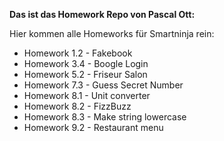 __Das ist das Homework Repo von Pascal Ott:__

Hier kommen alle Homeworks für Smartninja rein:

- Homework 1.2 - Fakebook
- Homework 3.4 - Boogle Login
- Homework 5.2 - Friseur Salon
- Homework 7.3 - Guess Secret Number
- Homework 8.1 - Unit converter
- Homework 8.2 - FizzBuzz
- Homework 8.3 - Make string lowercase
- Homework 9.2 - Restaurant menu
